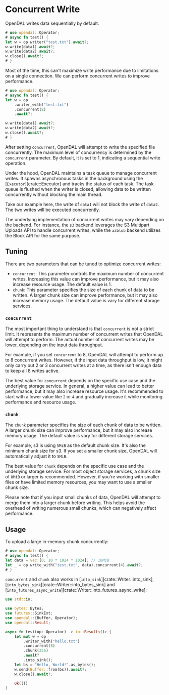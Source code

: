 # Concurrent Write

OpenDAL writes data sequentially by default.

```rust
# use opendal::Operator;
# async fn test() {
let w = op.writer("test.txt").await?;
w.write(data1).await?;
w.write(data2).await?;
w.close().await?;
# }
```

Most of the time, this can't maximize write performance due to limitations on a single connection. We can perform concurrent writes to improve performance.

```rust
# use opendal::Operator;
# async fn test() {
let w = op
    .writer_with("test.txt")
    .concurrent(8)
    .await?;

w.write(data1).await?;
w.write(data2).await?;
w.close().await?;
# }
```

After setting `concurrent`, OpenDAL will attempt to write the specified file concurrently. The maximum level of concurrency is determined by the `concurrent` parameter. By default, it is set to 1, indicating a sequential write operation.

Under the hood, OpenDAL maintains a task queue to manage concurrent writes. It spawns asynchronous tasks in the background using the [`Executor`][crate::Executor] and tracks the status of each task. The task queue is flushed when the writer is closed, allowing data to be written concurrently without blocking the main thread.

Take our example here, the write of `data1` will not block the write of `data2`. The two writes will be executed concurrently.

The underlying implementation of concurrent writes may vary depending on the backend. For instance, the `s3` backend leverages the S3 Multipart Uploads API to handle concurrent writes, while the `azblob` backend utilizes the Block API for the same purpose.

## Tuning

There are two parameters that can be tuned to optimize concurrent writes:

- `concurrent`: This parameter controls the maximum number of concurrent writes. Increasing this value can improve performance, but it may also increase resource usage. The default value is 1.
- `chunk`: This parameter specifies the size of each chunk of data to be written. A larger chunk size can improve performance, but it may also increase memory usage. The default value is vary for different storage services.

### `concurrent`

The most important thing to understand is that `concurrent` is not a strict limit. It represents the maximum number of concurrent writes that OpenDAL will attempt to perform. The actual number of concurrent writes may be lower, depending on the input data throughput.

For example, if you set `concurrent` to 8, OpenDAL will attempt to perform up to 8 concurrent writes. However, if the input data throughput is low, it might only carry out 2 or 3 concurrent writes at a time, as there isn't enough data to keep all 8 writes active.

The best value for `concurrent` depends on the specific use case and the underlying storage service. In general, a higher value can lead to better performance, but it may also increase resource usage. It's recommended to start with a lower value like `2` or `4` and gradually increase it while monitoring performance and resource usage.

### `chunk`

The `chunk` parameter specifies the size of each chunk of data to be written. A larger chunk size can improve performance, but it may also increase memory usage. The default value is vary for different storage services. 

For example, s3 is using `5MiB` as the default chunk size. It's also the minimum chunk size for s3. If you set a smaller chunk size, OpenDAL will automatically adjust it to `5MiB`.

The best value for `chunk` depends on the specific use case and the underlying storage service. For most object storage services, a chunk size of `8MiB` or larger is recommended. However, if you're working with smaller files or have limited memory resources, you may want to use a smaller chunk size.

Please note that if you input small chunks of data, OpenDAL will attempt to merge them into a larger chunk before writing. This helps avoid the overhead of writing numerous small chunks, which can negatively affect performance.

## Usage

To upload a large in-memory chunk concurrently:

```rust
# use opendal::Operator;
# async fn test() {
let data = vec![0; 10 * 1024 * 1024]; // 10MiB
let _ = op.write_with("test.txt", data).concurrent(4).await?;
# }
```

`concurrent` and `chunk` also works in [`into_sink`][crate::Writer::into_sink], [`into_bytes_sink`][crate::Writer::into_bytes_sink] and [`into_futures_async_write`][crate::Writer::into_futures_async_write]:

```rust
use std::io;

use bytes::Bytes;
use futures::SinkExt;
use opendal::{Buffer, Operator};
use opendal::Result;

async fn test(op: Operator) -> io::Result<()> {
    let mut w = op
        .writer_with("hello.txt")
        .concurrent(8)
        .chunk(256)
        .await?
        .into_sink();
    let bs = "Hello, World!".as_bytes();
    w.send(Buffer::from(bs)).await?;
    w.close().await?;

    Ok(())
}
```
